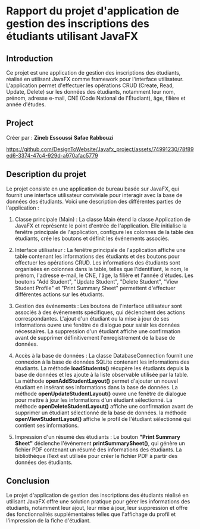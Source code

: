 # Rapport du projet d'application de gestion des inscriptions des étudiants utilisant JavaFX
## Introduction

Ce  projet est une application de gestion des inscriptions des étudiants, réalisé en utilisant JavaFX comme framework pour l'interface utilisateur. L'application permet d'effectuer les opérations CRUD (Create, Read, Update, Delete) sur les données des étudiants, notamment leur nom, prénom, adresse e-mail, CNE (Code National de l'Étudiant), âge, filière et année d'études.

## Project
Créer par : 
      **Zineb Essoussi** 
      **Safae Rabbouzi**
      
https://github.com/DesignToWebsite/Javafx_project/assets/74991230/78f89ed6-3374-47c4-929d-a970afac5779


## Description du projet

Le projet consiste en une application de bureau basée sur JavaFX, qui fournit une interface utilisateur conviviale pour interagir avec la base de données des étudiants. Voici une description des différentes parties de l'application :
1. Classe principale (Main) :
      La classe Main étend la classe Application de JavaFX et représente le point d'entrée de l'application.
      Elle initialise la fenêtre principale de l'application, configure les colonnes de la table des étudiants, crée les boutons et définit les événements associés.

2. Interface utilisateur :
    La fenêtre principale de l'application affiche une table contenant les informations des étudiants et des boutons pour effectuer les opérations CRUD.
    Les informations des étudiants sont organisées en colonnes dans la table, telles que l'identifiant, le nom, le prénom, l'adresse e-mail, le CNE, l'âge, la filière et l'année d'études.
    Les boutons "Add Student", "Update Student", "Delete Student", "View Student Profile" et "Print Summary Sheet" permettent d'effectuer différentes actions sur les étudiants.

3. Gestion des événements :
    Les boutons de l'interface utilisateur sont associés à des événements spécifiques, qui déclenchent des actions correspondantes.
    L'ajout d'un étudiant ou la mise à jour de ses informations ouvre une fenêtre de dialogue pour saisir les données nécessaires.
    La suppression d'un étudiant affiche une confirmation avant de supprimer définitivement l'enregistrement de la base de données.

4. Accès à la base de données :
    La classe DatabaseConnection fournit une connexion à la base de données SQLite contenant les informations des étudiants.
    La méthode **loadStudents()** récupère les étudiants depuis la base de données et les ajoute à la liste observable utilisée par la table.
    La méthode **openAddStudentLayout()** permet d'ajouter un nouvel étudiant en insérant ses informations dans la base de données.
    La méthode **openUpdateStudentLayout()** ouvre une fenêtre de dialogue pour mettre à jour les informations d'un étudiant sélectionné.
    La méthode **openDeleteStudentLayout()** affiche une confirmation avant de supprimer un étudiant sélectionné de la base de données.
    la méthode **openViewStudentLayout()** affiche le profil de l'étudiant sélectionné qui contient ses informations.
    
5. Impression d'un résumé des étudiants :
    Le bouton **"Print Summary Sheet"** déclenche l'événement **printSummarySheet()**, qui génère un fichier PDF contenant un résumé des informations des étudiants.
    La bibliothèque iText est utilisée pour créer le fichier PDF à partir des données des étudiants.

## Conclusion
Le projet d'application de gestion des inscriptions des étudiants réalisé en utilisant JavaFX offre une solution pratique pour gérer les informations des étudiants, notamment leur ajout, leur mise à jour, leur suppression et offre des fonctionnalités supplémentaires telles que l'affichage du profil et l'impression de la fiche d'étudiant.
